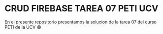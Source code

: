 # CRUD FIREBASE TAREA 07 PETI UCV

En el presente repositorio presentamos la solucion de la tarea 07 del curso PETI de la UCV 😄